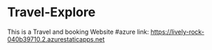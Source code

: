 # Travel-Explore
This is a Travel and booking Website 
#azure link: https://lively-rock-040b39710.2.azurestaticapps.net

